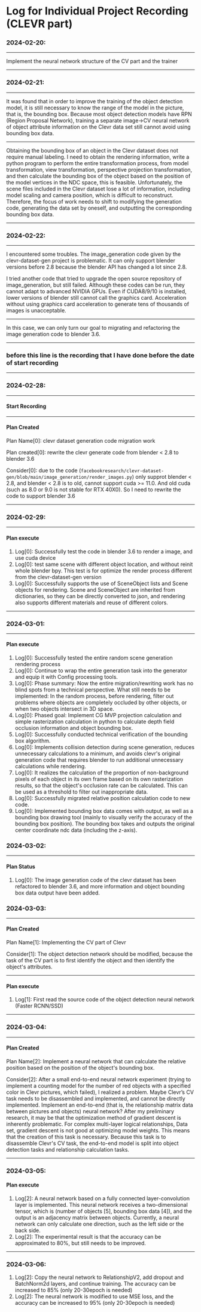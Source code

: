# Log for Individual Project Recording (CLEVR part)

### 2024-02-20:

---

Implement the neural network structure of the CV part and the trainer

---

### 2024-02-21:

---

It was found that in order to improve the training of the object detection model, it is still necessary to know the range of the model in the picture, that is, the bounding box. Because most object detection models have RPN (Region Proposal Network), training a separate image->CV neural network of object attribute information on the Clevr data set still cannot avoid using bounding box data.

---

Obtaining the bounding box of an object in the Clevr dataset does not require manual labeling. I need to obtain the rendering information, write a python program to perform the entire transformation process, from model transformation, view transformation, perspective projection transformation, and then calculate the bounding box of the object based on the position of the model vertices in the NDC space, this is feasible. Unfortunately, the scene files included in the Clevr dataset lose a lot of information, including model scaling and camera position, which is difficult to reconstruct. Therefore, the focus of work needs to shift to modifying the generation code, generating the data set by oneself, and outputting the corresponding bounding box data.

---


### 2024-02-22:

---

I encountered some troubles. The image_generation code given by the clevr-dataset-gen project is problematic. It can only support blender versions before 2.8 because the blender API has changed a lot since 2.8.

I tried another code that tried to upgrade the open source repository of image_generation, but still failed. Although these codes can be run, they cannot adapt to advanced NVIDIA GPUs. Even if CUDA8/9/10 is installed, lower versions of blender still cannot call the graphics card. Acceleration without using graphics card acceleration to generate tens of thousands of images is unacceptable.

---

In this case, we can only turn our goal to migrating and refactoring the image generation code to blender 3.6.

---

### **before this line is the recording that I have done before the date of start recording**

---

### 2024-02-28:

---
#### Start Recording

---

#### Plan Created
Plan Name[0]: clevr dataset generation code migration work

Plan created[0]: rewrite the clevr generate code from blender < 2.8 to blender 3.6

Consider[0]: due to the code (`facebookresearch/clevr-dataset-gen/blob/main/image_generation/render_images.py`) only supprot blender < 2.8, and blender < 2.8 is to old, cannot support cuda >= 11.0. And old cuda (such as 8.0 or 9.0 is not stable for RTX 40X0). So I need to rewrite the code to support blender 3.6

---

### 2024-02-29:

---

#### Plan execute
1. Log[0]: Successfully test the code in blender 3.6 to render a image, and use cuda device
2. Log[0]: test same scene with different object location, and without reinit whole blender bpy. This test is for optimize the render process different from the clevr-dataset-gen version
3. Log[0]: Successfully supports the use of SceneObject lists and Scene objects for rendering. Scene and SceneObject are inherited from dictionaries, so they can be directly converted to json, and rendering also supports different materials and reuse of different colors.

---

### 2024-03-01:

---

#### Plan execute
1. Log[0]: Successfully tested the entire random scene generation rendering process
2. Log[0]: Continue to wrap the entire generation task into the generator and equip it with Config processing tools.
3. Log[0]: Phase summary: Now the entire migration/rewriting work has no blind spots from a technical perspective. What still needs to be implemented: In the random process, before rendering, filter out problems where objects are completely occluded by other objects, or when two objects intersect in 3D space.
4. Log[0]: Phased goal: Implement CG MVP projection calculation and simple rasterization calculation in python to calculate depth field occlusion information and object bounding box.
5. Log[0]: Successfully conducted technical verification of the bounding box algorithm.
6. Log[0]: Implements collision detection during scene generation, reduces unnecessary calculations to a minimum, and avoids clevr's original generation code that requires blender to run additional unnecessary calculations while rendering.
7. Log[0]: It realizes the calculation of the proportion of non-background pixels of each object in its own frame based on its own rasterization results, so that the object's occlusion rate can be calculated. This can be used as a threshold to filter out inappropriate data.
8. Log[0]: Successfully migrated relative position calculation code to new code.
9. Log[0]: Implemented bounding box data comes with output, as well as a bounding box drawing tool (mainly to visually verify the accuracy of the bounding box position). The bounding box takes and outputs the original center coordinate ndc data (including the z-axis).

### 2024-03-02:

---

#### Plan Status
1. Log[0]: The image generation code of the clevr dataset has been refactored to blender 3.6, and more information and object bounding box data output have been added.

### 2024-03-03:

---

#### Plan Created
Plan Name[1]: Implementing the CV part of Clevr

Consider[1]: The object detection network should be modified, because the task of the CV part is to first identify the object and then identify the object's attributes.

---

#### Plan execute
1. Log[1]: First read the source code of the object detection neural network (Faster RCNN/SSD)

---

### 2024-03-04:

---

#### Plan Created

Plan Name[2]: Implement a neural network that can calculate the relative position based on the position of the object's bounding box.

Consider[2]: After a small end-to-end neural network experiment (trying to implement a counting model for the number of red objects with a specified color in Clevr pictures, which failed), I realized a problem. Maybe Clevr’s CV task needs to be disassembled and implemented, and cannot be directly implemented. Implement an end-to-end (that is, the relationship matrix data between pictures and objects) neural network? After my preliminary research, it may be that the optimization method of gradient descent is inherently problematic. For complex multi-layer logical relationships, Data set, gradient descent is not good at optimizing model weights. This means that the creation of this task is necessary. Because this task is to disassemble Clevr's CV task, the end-to-end model is split into object detection tasks and relationship calculation tasks.

---

### 2024-03-05:

#### Plan execute
1. Log[2]: A neural network based on a fully connected layer-convolution layer is implemented. This neural network receives a two-dimensional tensor, which is (number of objects [5], bounding box data [4]), and the output is an adjacency matrix between objects. Currently, a neural network can only calculate one direction, such as the left side or the back side.
2. Log[2]: The experimental result is that the accuracy can be approximated to 80%, but still needs to be improved.

---

### 2024-03-06:
1. Log[2]: Copy the neural network to RelationshipV2, add dropout and BatchNorm2d layers, and continue training. The accuracy can be increased to 85% (only 20-30epoch is needed)
2. Log[2]: The neural network is modified to use MSE loss, and the accuracy can be increased to 95% (only 20-30epoch is needed)
